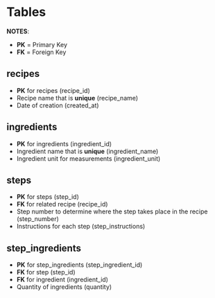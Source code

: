# Tables

**NOTES**:

- **PK** = Primary Key
- **FK** =  Foreign Key

## recipes

- **PK** for recipes (recipe_id)
- Recipe name that is **unique** (recipe_name)
- Date of creation (created_at)

## ingredients

- **PK** for ingredients (ingredient_id)
- Ingredient name that is **unique** (ingredient_name)
- Ingredient unit for measurements (ingredient_unit)

## steps

- **PK** for steps (step_id)
- **FK** for related recipe (recipe_id)
- Step number to determine where the step takes place in the recipe (step_number)
- Instructions for each step (step_instructions)

## step_ingredients

- **PK** for step_ingredients (step_ingredient_id)
- **FK** for step (step_id)
- **FK** for ingredient (ingredient_id)
- Quantity of ingredients (quantity)
